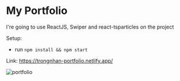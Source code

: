# My Portfolio 

I're going to use ReactJS, Swiper and react-tsparticles on the project

Setup:
- run `npm install && npm start`

Link: https://trongnhan-portfolio.netlify.app/

![portfolio](https://user-images.githubusercontent.com/90052240/160167860-e12008d7-c4c6-4a20-ad32-1dcf62cf976c.PNG)
